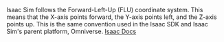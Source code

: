 

Isaac Sim follows the Forward-Left-Up (FLU) coordinate system. This means that the X-axis points forward, the Y-axis points left, and the Z-axis points up. This is the same convention used in the Isaac SDK and Isaac Sim's parent platform, Omniverse. [Isaac Docs](https://docs.omniverse.nvidia.com/isaacsim/latest/reference_conventions.html)